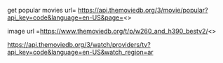 get  popular movies url= https://api.themoviedb.org/3/movie/popular?api_key=code&language=en-US&page=<<page number>>  

image url =https://www.themoviedb.org/t/p/w260_and_h390_bestv2/<<image link>>

https://api.themoviedb.org/3/watch/providers/tv?api_key=code&language=en-US&watch_region=ar
